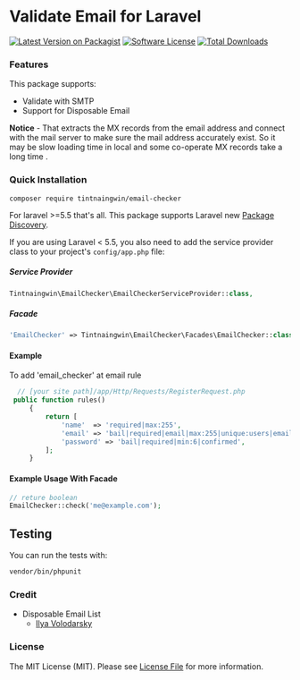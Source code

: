 # Validate Email for Laravel

[![Latest Version on Packagist][ico-version]][link-packagist]
[![Software License][ico-license]](LICENSE.md)
[![Total Downloads][ico-downloads]][link-downloads]

### Features

This package supports:

*   Validate with SMTP
*   Support for Disposable Email


**Notice** -  That extracts the MX records from the email address and connect with the mail server to make sure the mail address accurately exist. So it may be slow loading time in local and some co-operate MX records take a long time .  


### Quick Installation

```
composer require tintnaingwin/email-checker
```

For laravel >=5.5 that's all. This package supports Laravel new [Package Discovery](https://laravel.com/docs/5.5/packages#package-discovery).

If you are using Laravel < 5.5, you also need to add the service provider class to your project's `config/app.php` file:

##### Service Provider
```php
Tintnaingwin\EmailChecker\EmailCheckerServiceProvider::class,
```

##### Facade
```php
'EmailChecker' => Tintnaingwin\EmailChecker\Facades\EmailChecker::class,
```

#### Example
To add 'email_checker' at email rule
```php
  // [your site path]/app/Http/Requests/RegisterRequest.php
 public function rules()
     {
         return [
             'name'  => 'required|max:255',
             'email' => 'bail|required|email|max:255|unique:users|email_checker',
             'password' => 'bail|required|min:6|confirmed',
         ];
     }
```

#### Example Usage With Facade
 
 ```php
 // reture boolean
 EmailChecker::check('me@example.com');
```

## Testing

You can run the tests with:

```bash
vendor/bin/phpunit
```

### Credit
  - Disposable Email List
    * [Ilya Volodarsky](https://github.com/ivolo/disposable-email-domains/blob/master/index.json)

### License

The MIT License (MIT). Please see [License File](https://github.com/tintnaingwinn/email-checker/blob/master/LICENSE.txt) for more information.


[ico-version]: https://img.shields.io/packagist/v/tintnaingwin/email-checker.svg?style=flat-square
[ico-license]: https://img.shields.io/badge/license-MIT-brightgreen.svg?style=flat-square
[ico-downloads]: https://img.shields.io/packagist/dt/tintnaingwin/email-checker.svg?style=flat-square

[link-packagist]: https://packagist.org/packages/tintnaingwin/email-checker
[link-downloads]: https://packagist.org/packages/tintnaingwin/email-checker
[link-author]: https://github.com/tintnaingwinn
